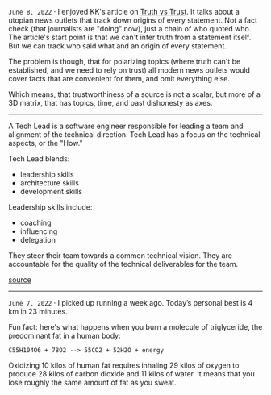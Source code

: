 `June 8, 2022` ·
I enjoyed KK's article on [Truth vs Trust](https://kk.org/thetechnium/truth-vs-trust/).
It talks about a utopian news outlets that track down origins of every statement.
Not a fact check (that journalists are "doing" now), just a chain of who quoted who.
The article's start point is that we can't infer truth from a statement itself.
But we can track who said what and an origin of every statement.

The problem is though, that for polarizing topics (where truth can't be established,
and we need to rely on trust) all modern news outlets would cover facts that are convenient for them,
and omit everything else.

Which means, that trustworthiness of a source is not a scalar, but more of a 3D matrix, that has topics, time, and past dishonesty as axes.

---

A Tech Lead is a software engineer responsible for leading a team and alignment of the technical direction. Tech Lead has a focus on the technical aspects, or the "How."

Tech Lead blends:
- leadership skills
- architecture skills
- development skills

Leadership skills include:
- coaching
- influencing
- delegation

They steer their team towards a common technical vision. They are accountable for the quality of the technical deliverables for the team.

[source](https://www.patkua.com/blog/the-definition-of-a-tech-lead/)

---

`June 7, 2022` ·
I picked up running a week ago. Today’s personal best is 4 km in 23 minutes.

Fun fact: here's what happens when you burn a molecule of triglyceride, the predominant fat in a human body:

```
C55H104O6 + 78O2 --> 55CO2 + 52H2O + energy
```

Oxidizing 10 kilos of human fat requires inhaling 29 kilos of oxygen to produce 28 kilos of carbon dioxide and 11 kilos of water.
It means that you lose roughly the same amount of fat as you sweat. 
